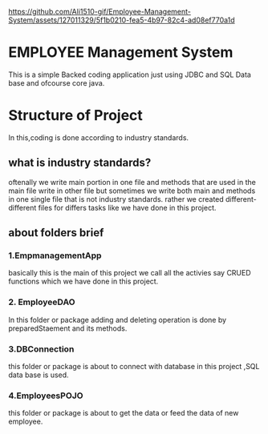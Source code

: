 


https://github.com/Ali1510-gif/Employee-Management-System/assets/127011329/5f1b0210-fea5-4b97-82c4-ad08ef770a1d


# **EMPLOYEE Management System**
This is a simple Backed coding application just using JDBC and SQL Data base and ofcourse core java.

# Structure of Project
In this,coding is done according to industry standards.
  ## what is industry standards?
  oftenally we write main portion in one file and methods that are used in the main file write in other file but sometimes we write both main and methods in one single file that is not industry standards.
  rather we created different-different files for differs tasks like we have done in this project.

  ## about folders brief
  ### 1.EmpmanagementApp
   basically this is the main of this project we call all the activies say CRUED functions which we have done in this project.
  ### 2. EmployeeDAO
  In this folder or package adding and deleting operation is done by preparedStaement and its methods.
  ### 3.DBConnection
   this folder or package is about to connect with database in this project ,SQL data base is used.
   ### 4.EmployeesPOJO
   this folder or package is about to get the data or feed the data of new employee.
